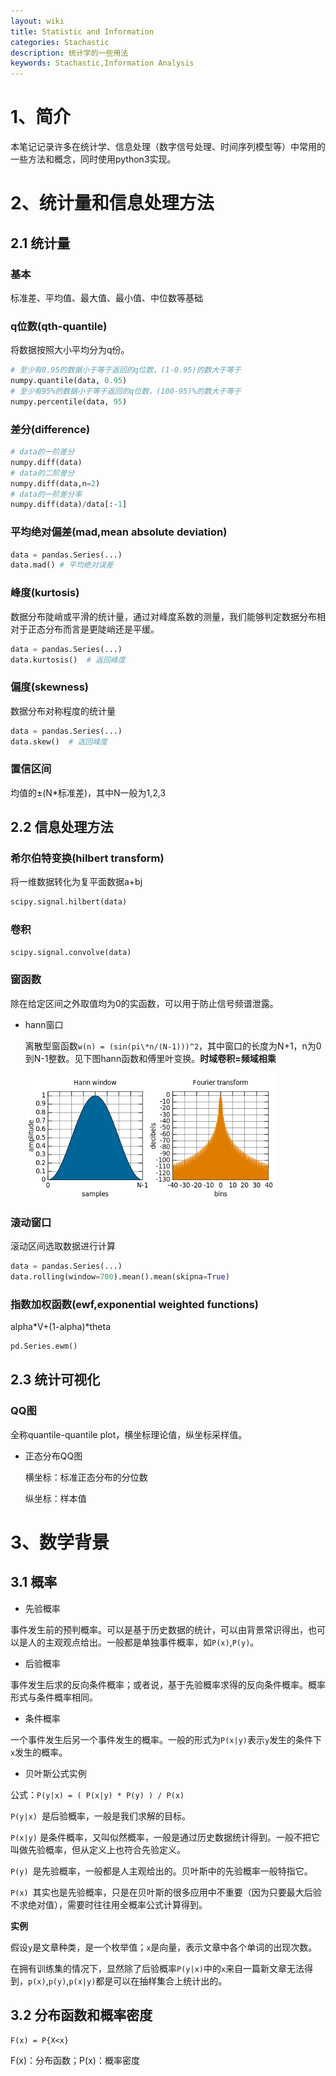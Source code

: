 ```yaml
---
layout: wiki
title: Statistic and Information
categories: Stachastic
description: 统计学的一些用法
keywords: Stachastic,Information Analysis
---
```


# 1、简介
本笔记记录许多在统计学、信息处理（数字信号处理、时间序列模型等）中常用的一些方法和概念，同时使用python3实现。
# 2、统计量和信息处理方法
## 2.1 统计量
### 基本
 标准差、平均值、最大值、最小值、中位数等基础

### q位数(qth-quantile)

将数据按照大小平均分为q份。

```python
# 至少有0.95的数据小于等于返回的q位数，(1-0.95)的数大于等于
numpy.quantile(data, 0.95)
# 至少有95%的数据小于等于返回的q位数，(100-95)%的数大于等于
numpy.percentile(data, 95)
```

### 差分(difference)

```python
# data的一阶差分
numpy.diff(data)
# data的二阶差分
numpy.diff(data,n=2)
# data的一阶差分率
numpy.diff(data)/data[:-1]
```

### 平均绝对偏差(mad,mean absolute deviation)

```python
data = pandas.Series(...)
data.mad() # 平均绝对误差
```

### 峰度(kurtosis)

数据分布陡峭或平滑的统计量，通过对峰度系数的测量，我们能够判定数据分布相对于正态分布而言是更陡峭还是平缓。

```python
data = pandas.Series(...)
data.kurtosis()  # 返回峰度
```

### 偏度(skewness)

数据分布对称程度的统计量

```python
data = pandas.Series(...)
data.skew()  # 返回峰度
```

### 置信区间
均值的±(N\*标准差)，其中N一般为1,2,3



## 2.2 信息处理方法

### 希尔伯特变换(hilbert transform)

将一维数据转化为复平面数据a+bj

```python
scipy.signal.hilbert(data)
```

### 卷积

```python
scipy.signal.convolve(data)
```

### 窗函数
除在给定区间之外取值均为0的实函数，可以用于防止信号频谱泄露。

* hann窗口

  离散型窗函数`w(n) = (sin(pi\*n/(N-1)))^2`，其中窗口的长度为N+1，n为0到N-1整数。见下图hann函数和傅里叶变换。**时域卷积=频域相乘**

  <img src="/images/wiki/StaticAnalysis/hann.png" width="400" alt="hann函数和它的傅里叶变换" />

### 滚动窗口
滚动区间选取数据进行计算

```python
data = pandas.Series(...)
data.rolling(window=700).mean().mean(skipna=True)
```

### 指数加权函数(ewf,exponential weighted functions)
alpha\*V+(1-alpha)\*theta

```python
pd.Series.ewm()
```
## 2.3 统计可视化

### QQ图

全称quantile-quantile plot，横坐标理论值，纵坐标采样值。

* 正态分布QQ图

  横坐标：标准正态分布的分位数

  纵坐标：样本值

# 3、数学背景

## 3.1 概率

* 先验概率

事件发生前的预判概率。可以是基于历史数据的统计，可以由背景常识得出，也可以是人的主观观点给出。一般都是单独事件概率，如`P(x)`,`P(y)`。

* 后验概率

事件发生后求的反向条件概率；或者说，基于先验概率求得的反向条件概率。概率形式与条件概率相同。

* 条件概率

一个事件发生后另一个事件发生的概率。一般的形式为`P(x|y)`表示`y`发生的条件下`x`发生的概率。

* 贝叶斯公式实例

公式：`P(y|x) = ( P(x|y) * P(y) ) / P(x)`

`P(y|x) `是后验概率，一般是我们求解的目标。

`P(x|y)` 是条件概率，又叫似然概率，一般是通过历史数据统计得到。一般不把它叫做先验概率，但从定义上也符合先验定义。

`P(y) `是先验概率，一般都是人主观给出的。贝叶斯中的先验概率一般特指它。

`P(x) `其实也是先验概率，只是在贝叶斯的很多应用中不重要（因为只要最大后验不求绝对值），需要时往往用全概率公式计算得到。  

**实例**

假设`y`是文章种类，是一个枚举值；`x`是向量，表示文章中各个单词的出现次数。

在拥有训练集的情况下，显然除了后验概率`P(y|x)`中的`x`来自一篇新文章无法得到，`p(x)`,`p(y)`,`p(x|y)`都是可以在抽样集合上统计出的。  

## 3.2 分布函数和概率密度

`F(x) = P{X<x}`

F(x)：分布函数；P(x)：概率密度
